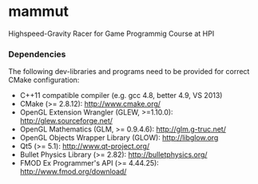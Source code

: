 mammut
======

Highspeed-Gravity Racer for Game Programmig Course at HPI

### Dependencies

The following dev-libraries and programs need to be provided for correct CMake configuration:

* C++11 compatible compiler (e.g. gcc 4.8, better 4.9, VS 2013)
* CMake (>= 2.8.12): http://www.cmake.org/
* OpenGL Extension Wrangler (GLEW, >=1.10.0): http://glew.sourceforge.net/
* OpenGL Mathematics (GLM, >= 0.9.4.6): http://glm.g-truc.net/
* OpenGL Objects Wrapper Library (GLOW): http://libglow.org
* Qt5 (>= 5.1): http://www.qt-project.org/
* Bullet Physics Library (>= 2.82): http://bulletphysics.org/
* FMOD Ex Programmer's API (>= 4.44.25): http://www.fmod.org/download/

 
